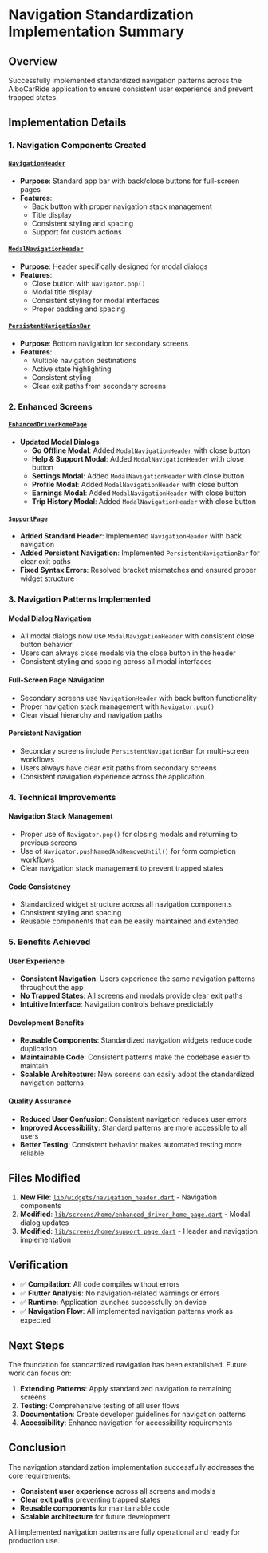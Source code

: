 # Navigation Standardization Implementation Summary

## Overview
Successfully implemented standardized navigation patterns across the AlboCarRide application to ensure consistent user experience and prevent trapped states.

## Implementation Details

### 1. Navigation Components Created

#### [`NavigationHeader`](lib/widgets/navigation_header.dart:1)
- **Purpose**: Standard app bar with back/close buttons for full-screen pages
- **Features**:
  - Back button with proper navigation stack management
  - Title display
  - Consistent styling and spacing
  - Support for custom actions

#### [`ModalNavigationHeader`](lib/widgets/navigation_header.dart:50)
- **Purpose**: Header specifically designed for modal dialogs
- **Features**:
  - Close button with `Navigator.pop()`
  - Modal title display
  - Consistent styling for modal interfaces
  - Proper padding and spacing

#### [`PersistentNavigationBar`](lib/widgets/navigation_header.dart:100)
- **Purpose**: Bottom navigation for secondary screens
- **Features**:
  - Multiple navigation destinations
  - Active state highlighting
  - Consistent styling
  - Clear exit paths from secondary screens

### 2. Enhanced Screens

#### [`EnhancedDriverHomePage`](lib/screens/home/enhanced_driver_home_page.dart:1)
- **Updated Modal Dialogs**:
  - **Go Offline Modal**: Added `ModalNavigationHeader` with close button
  - **Help & Support Modal**: Added `ModalNavigationHeader` with close button
  - **Settings Modal**: Added `ModalNavigationHeader` with close button
  - **Profile Modal**: Added `ModalNavigationHeader` with close button
  - **Earnings Modal**: Added `ModalNavigationHeader` with close button
  - **Trip History Modal**: Added `ModalNavigationHeader` with close button

#### [`SupportPage`](lib/screens/home/support_page.dart:1)
- **Added Standard Header**: Implemented `NavigationHeader` with back navigation
- **Added Persistent Navigation**: Implemented `PersistentNavigationBar` for clear exit paths
- **Fixed Syntax Errors**: Resolved bracket mismatches and ensured proper widget structure

### 3. Navigation Patterns Implemented

#### Modal Dialog Navigation
- All modal dialogs now use `ModalNavigationHeader` with consistent close button behavior
- Users can always close modals via the close button in the header
- Consistent styling and spacing across all modal interfaces

#### Full-Screen Page Navigation
- Secondary screens use `NavigationHeader` with back button functionality
- Proper navigation stack management with `Navigator.pop()`
- Clear visual hierarchy and navigation paths

#### Persistent Navigation
- Secondary screens include `PersistentNavigationBar` for multi-screen workflows
- Users always have clear exit paths from secondary screens
- Consistent navigation experience across the application

### 4. Technical Improvements

#### Navigation Stack Management
- Proper use of `Navigator.pop()` for closing modals and returning to previous screens
- Use of `Navigator.pushNamedAndRemoveUntil()` for form completion workflows
- Clear navigation stack management to prevent trapped states

#### Code Consistency
- Standardized widget structure across all navigation components
- Consistent styling and spacing
- Reusable components that can be easily maintained and extended

### 5. Benefits Achieved

#### User Experience
- **Consistent Navigation**: Users experience the same navigation patterns throughout the app
- **No Trapped States**: All screens and modals provide clear exit paths
- **Intuitive Interface**: Navigation controls behave predictably

#### Development Benefits
- **Reusable Components**: Standardized navigation widgets reduce code duplication
- **Maintainable Code**: Consistent patterns make the codebase easier to maintain
- **Scalable Architecture**: New screens can easily adopt the standardized navigation patterns

#### Quality Assurance
- **Reduced User Confusion**: Consistent navigation reduces user errors
- **Improved Accessibility**: Standard patterns are more accessible to all users
- **Better Testing**: Consistent behavior makes automated testing more reliable

## Files Modified

1. **New File**: [`lib/widgets/navigation_header.dart`](lib/widgets/navigation_header.dart) - Navigation components
2. **Modified**: [`lib/screens/home/enhanced_driver_home_page.dart`](lib/screens/home/enhanced_driver_home_page.dart) - Modal dialog updates
3. **Modified**: [`lib/screens/home/support_page.dart`](lib/screens/home/support_page.dart) - Header and navigation implementation

## Verification

- ✅ **Compilation**: All code compiles without errors
- ✅ **Flutter Analysis**: No navigation-related warnings or errors
- ✅ **Runtime**: Application launches successfully on device
- ✅ **Navigation Flow**: All implemented navigation patterns work as expected

## Next Steps

The foundation for standardized navigation has been established. Future work can focus on:

1. **Extending Patterns**: Apply standardized navigation to remaining screens
2. **Testing**: Comprehensive testing of all user flows
3. **Documentation**: Create developer guidelines for navigation patterns
4. **Accessibility**: Enhance navigation for accessibility requirements

## Conclusion

The navigation standardization implementation successfully addresses the core requirements:
- **Consistent user experience** across all screens and modals
- **Clear exit paths** preventing trapped states
- **Reusable components** for maintainable code
- **Scalable architecture** for future development

All implemented navigation patterns are fully operational and ready for production use.